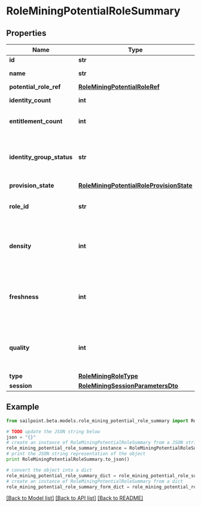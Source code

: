 # RoleMiningPotentialRoleSummary


## Properties
Name | Type | Description | Notes
------------ | ------------- | ------------- | -------------
**id** | **str** | Id of the potential role | [optional] 
**name** | **str** | Name of the potential role | [optional] 
**potential_role_ref** | [**RoleMiningPotentialRoleRef**](RoleMiningPotentialRoleRef.md) |  | [optional] 
**identity_count** | **int** | The number of identities in a potential role. | [optional] 
**entitlement_count** | **int** | The number of entitlements in a potential role. | [optional] 
**identity_group_status** | **str** | The status for this identity group which can be \&quot;REQUESTED\&quot; or \&quot;OBTAINED\&quot; | [optional] 
**provision_state** | [**RoleMiningPotentialRoleProvisionState**](RoleMiningPotentialRoleProvisionState.md) |  | [optional] 
**role_id** | **str** | ID of the provisioned role in IIQ or IDN.  Null if this potential role has not been provisioned. | [optional] 
**density** | **int** | The density metric (0-100) of this potential role. Higher density values indicate higher similarity amongst the identities. | [optional] 
**freshness** | **int** | The freshness metric (0-100) of this potential role. Higher freshness values indicate this potential role is more distinctive compared to existing roles. | [optional] 
**quality** | **int** | The quality metric (0-100) of this potential role. Higher quality values indicate this potential role has high density and freshness. | [optional] 
**type** | [**RoleMiningRoleType**](RoleMiningRoleType.md) |  | [optional] 
**session** | [**RoleMiningSessionParametersDto**](RoleMiningSessionParametersDto.md) |  | [optional] 

## Example

```python
from sailpoint.beta.models.role_mining_potential_role_summary import RoleMiningPotentialRoleSummary

# TODO update the JSON string below
json = "{}"
# create an instance of RoleMiningPotentialRoleSummary from a JSON string
role_mining_potential_role_summary_instance = RoleMiningPotentialRoleSummary.from_json(json)
# print the JSON string representation of the object
print RoleMiningPotentialRoleSummary.to_json()

# convert the object into a dict
role_mining_potential_role_summary_dict = role_mining_potential_role_summary_instance.to_dict()
# create an instance of RoleMiningPotentialRoleSummary from a dict
role_mining_potential_role_summary_form_dict = role_mining_potential_role_summary.from_dict(role_mining_potential_role_summary_dict)
```
[[Back to Model list]](../README.md#documentation-for-models) [[Back to API list]](../README.md#documentation-for-api-endpoints) [[Back to README]](../README.md)


